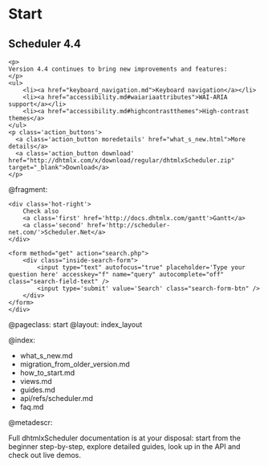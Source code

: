 Start
=====
<div class="newsblock">
    <h2>Scheduler 4.4</h2>
    
    <p>
    Version 4.4 continues to bring new improvements and features:
    </p>
    <ul>
        <li><a href="keyboard_navigation.md">Keyboard navigation</a></li>
        <li><a href="accessibility.md#waiariaattributes">WAI-ARIA support</a></li>
        <li><a href="accessibility.md#highcontrastthemes">High-contrast themes</a> 
    </ul>
    <p class='action_buttons'>
      <a class='action_button moredetails' href="what_s_new.html">More details</a>
      <a class='action_button download' href="http://dhtmlx.com/x/download/regular/dhtmlxScheduler.zip" target="_blank">Download</a>
    </p>
</div>

<div class='hands'></div>
<div class='tablet'></div>

@fragment: <div class='hot-news'>
	<div class='inside-hot'>
    
    <div class='hot-right'>
    	Check also
    	<a class='first' href='http://docs.dhtmlx.com/gantt'>Gantt</a>
    	<a class='second' href='http://scheduler-net.com/'>Scheduler.Net</a>
	</div>
    
    <form method="get" action="search.php">
        <div class="inside-search-form">
            <input type="text" autofocus="true" placeholder='Type your question here' accesskey="f" name="query" autocomplete="off" class="search-field-text" />
            <input type='submit' value='Search' class="search-form-btn" />
        </div>
    </form>
    </div>
</div>



@pageclass: start
@layout: index_layout

@index:
- what_s_new.md
- migration_from_older_version.md
- how_to_start.md
- views.md
- guides.md
- api/refs/scheduler.md
- faq.md


@metadescr:

Full dhtmlxScheduler documentation is at your disposal: start from the beginner step-by-step, explore detailed guides, look up in the API and check out live demos.
